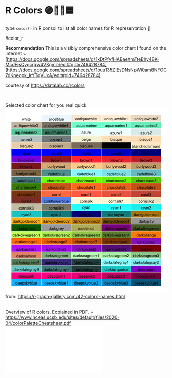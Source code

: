 # R Colors 🟣🔴💚🟦 

type `color()` in R consol to list all color names for R representation 👀

#color_r 

**Recommendation**
This is a visibly comprehensive color chart I found on the internet ↓ <br>
[https://docs.google.com/spreadsheets/d/1xDtPfyfHABaeXmTteBhy48K-McdEjsQygcrgw4VXgmo/edit#gid=746428784](https://docs.google.com/spreadsheets/d/1ouu135ZiEsDNsNpWi0am8NFOC7dKneopk_IrYTqVUxA/edit#gid=746428784) <br>

courtesy of https://datalab.cc/rcolors

<br>

Selected color chart for you real quick. <br>
![](/files/colorchart.png)
from: https://r-graph-gallery.com/42-colors-names.html<br>
<br>

Overview of R colors.  Explained in PDF. ↓ <br>
https://www.nceas.ucsb.edu/sites/default/files/2020-04/colorPaletteCheatsheet.pdf
![](/files/colorPaletteCheatsheet.pdf)

